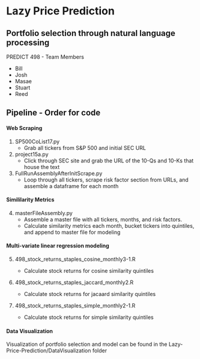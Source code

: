 # Lazy Price Prediction
## Portfolio selection through natural language processing

PREDICT 498 - Team Members
* Bill
* Josh 
* Masae
* Stuart
* Reed


## Pipeline - Order for code

#### Web Scraping
1. SP500CoList17.py
   * Grab all tickers from S&P 500 and initial SEC URL
2. project15a.py
   * Click through SEC site and grab the URL of the 10-Qs and 10-Ks that house the text
3. FullRunAssemblyAfterInitScrape.py
   * Loop through all tickers, scrape risk factor section from URLs, and assemble a dataframe for each month

#### Simililarity Metrics
4. masterFileAssembly.py
   * Assemble a master file with all tickers, months, and risk factors.
   * Calculate similarity metrics each month, bucket tickers into quintiles, and append to master file for modeling

#### Multi-variate linear regression modeling

5. 498_stock_returns_staples_cosine_monthly3-1.R
    * Calculate stock returns for cosine similarity quintiles
  
6. 498_stock_returns_staples_jaccard_monthly2.R
    * Calculate stock returns for jacaard similarity quintiles

7. 498_stock_returns_staples_simple_monthly2-1.R
    * Calculate stock returns for simple similarity quintiles

#### Data Visualization

Visualization of portfolio selection and model can be found in the Lazy-Price-Prediction/DataVisualization folder
